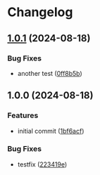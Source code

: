# Changelog

## [1.0.1](https://github.com/Qeteshpony/CI-Test/compare/v1.0.0...v1.0.1) (2024-08-18)


### Bug Fixes

* another test ([0ff8b5b](https://github.com/Qeteshpony/CI-Test/commit/0ff8b5b637fddcfada393356ce8f3dad62e7e0cf))

## 1.0.0 (2024-08-18)


### Features

* initial commit ([1bf6acf](https://github.com/Qeteshpony/CI-Test/commit/1bf6acfb2a9c55ed90037dc4487716a954710241))


### Bug Fixes

* testfix ([223419e](https://github.com/Qeteshpony/CI-Test/commit/223419ebec1ca58d86f0c51a69256c2e0c7d7bf5))
